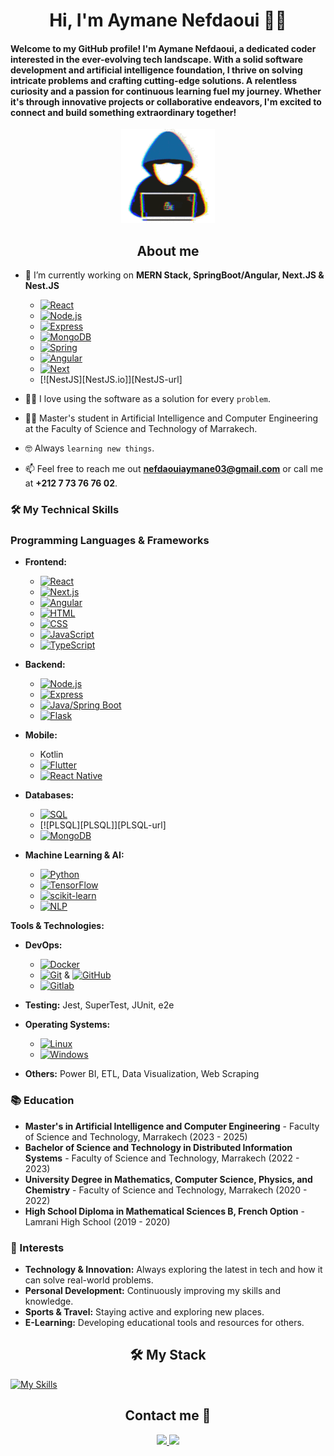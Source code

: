 <!-- PROFILE HEADER -->
<div align="center">
 <h1>Hi, I'm Aymane Nefdaoui 🙋‍♂️</h1>
</div>

#### Welcome to my GitHub profile! I'm Aymane Nefdaoui, a dedicated coder interested in the ever-evolving tech landscape. With a solid software development and artificial intelligence foundation, I thrive on solving intricate problems and crafting cutting-edge solutions. A relentless curiosity and a passion for continuous learning fuel my journey. Whether it's through innovative projects or collaborative endeavors, I'm excited to connect and build something extraordinary together!

<div align="center">
  <img src="https://raw.githubusercontent.com/0xAbdulKhalid/0xAbdulKhalid/main/assets/mdImages/about_me.gif" alt="Profile Image" width="150">
  <h2>About me</h2>
</div>

- 🔭 I’m currently working on **MERN Stack, SpringBoot/Angular, Next.JS & Nest.JS**
  
  * [![React][React.js]][React-url]
  * [![Node.js][Node.js]][Node-url]
  * [![Express][Express.js]][Express-url]
  * [![MongoDB][MongoDB.com]][MongoDB-url]
  * [![Spring][Spring.io]][Spring-url]
  * [![Angular][Angular.io]][Angular-url]
  * [![Next][Next.js]][Next-url]
  * [![NestJS][NestJS.io]][NestJS-url]
    
- 🧑‍💻 I love using the software as a solution for every `problem`.
- 🧑‍🎓 Master's student in Artificial Intelligence and Computer Engineering at the Faculty of Science and Technology of Marrakech.
- 🤓 Always `learning new things`.
- 📫 Feel free to reach me out **[nefdaouiaymane03@gmail.com](mailto:nefdaouiaymane03@gmail.com)** or call me at **+212 7 73 76 76 02**.

### 🛠️ My Technical Skills

### Programming Languages & Frameworks

- **Frontend:** 
  * [![React][React.js]][React-url]
  * [![Next.js][Next.js]][Next-url]
  * [![Angular][Angular.io]][Angular-url]
  * [![HTML][HTML]][HTML-url]
  * [![CSS][CSS]][CSS-url]
  * [![JavaScript][JavaScript]][JavaScript-url]
  * [![TypeScript][TypeScript]][TypeScript-url]

- **Backend:** 
  * [![Node.js][Node.js]][Node-url]
  * [![Express][Express.js]][Express-url]
  * [![Java/Spring Boot][Spring.io]][Spring-url]
  * [![Flask][Flask.io]][Flask-url]

- **Mobile:** 
  * Kotlin
  * [![Flutter][Flutter.io]][Flutter-url]
  * [![React Native][React-Native.io]][React-Native-url]

- **Databases:** 
  * [![SQL][SQL]][SQL-url]
  * [![PLSQL][PLSQL]][PLSQL-url]
  * [![MongoDB][MongoDB.com]][MongoDB-url]

- **Machine Learning & AI:** 
  * [![Python][Python]][Python-url]
  * [![TensorFlow][TensorFlow.io]][TensorFlow-url]
  * [![scikit-learn][scikit-learn.io]][scikit-learn-url]
  * [![NLP][NLP.io]][NLP-url]


**Tools & Technologies:**
- **DevOps:** 
  * [![Docker][Docker.io]][Docker-url]
  * [![Git][Git.io]][Git-url] & [![GitHub][GitHub.io]][GitHub-url]
  * [![Gitlab][Gitlab.io]][Gitlab-url]
    
- **Testing:** Jest, SuperTest, JUnit, e2e
  
- **Operating Systems:** 
  * [![Linux][Linux.io]][Linux-url]
  * [![Windows][Windows.io]][Windows-url]
    
- **Others:** Power BI, ETL, Data Visualization, Web Scraping

### 📚 Education

- **Master's in Artificial Intelligence and Computer Engineering** - Faculty of Science and Technology, Marrakech (2023 - 2025)
- **Bachelor of Science and Technology in Distributed Information Systems** - Faculty of Science and Technology, Marrakech (2022 - 2023)
- **University Degree in Mathematics, Computer Science, Physics, and Chemistry** - Faculty of Science and Technology, Marrakech (2020 - 2022)
- **High School Diploma in Mathematical Sciences B, French Option** -Lamrani High School (2019 - 2020)

### 🌟 Interests

- **Technology & Innovation:** Always exploring the latest in tech and how it can solve real-world problems.
- **Personal Development:** Continuously improving my skills and knowledge.
- **Sports & Travel:** Staying active and exploring new places.
- **E-Learning:** Developing educational tools and resources for others.

<div align="center">
 <h2>🛠️ My Stack</h2>
</div>

[![My Skills](https://skillicons.dev/icons?i=js,ts,html,css,bootstrap,tailwind,nodejs,express,nestjs,java,spring,mysql,mongo,next,react,angular,docker,c,py,flask,linux,bash,ubuntu,postman,idea,vscode,git,github,gitlab,kotlin,flutter,jest)](#)

<div align="center">
 <h2>Contact me 🤝</h2>
</div>

<p align="center">
  <a href="https://www.linkedin.com/in/aymane-nefdaoui-9a6a9921a/" target="_blank">
    <img src="https://skillicons.dev/icons?i=linkedin" />
  </a>
  <a href="mailto:nefdaouiaymane03@gmail.com">
    <img src="https://skillicons.dev/icons?i=gmail" />
  </a>
</p>












[React.js]: https://img.shields.io/badge/React-20232A?style=for-the-badge&logo=react&logoColor=61DAFB
[React-url]: https://reactjs.org/
[Next.js]: https://img.shields.io/badge/next.js-000000?style=for-the-badge&logo=nextdotjs&logoColor=white
[Next-url]: https://nextjs.org/
[Angular.io]: https://img.shields.io/badge/Angular-DD0031?style=for-the-badge&logo=angular&logoColor=white
[Angular-url]: https://angular.io/
[Node.js]: https://img.shields.io/badge/Node.js-43853D?style=for-the-badge&logo=node.js&logoColor=white
[Node-url]: https://nodejs.org/
[Express.js]: https://img.shields.io/badge/Express-000000?style=for-the-badge&logo=express&logoColor=white
[Express-url]: https://expressjs.com/
[Flutter.io]: https://img.shields.io/badge/Flutter-02569B?style=for-the-badge&logo=flutter&logoColor=white
[Flutter-url]: https://flutter.dev/
[React-Native.io]: https://img.shields.io/badge/React_Native-20232A?style=for-the-badge&logo=react&logoColor=61DAFB
[React-Native-url]: https://reactnative.dev/
[MongoDB.com]: https://img.shields.io/badge/MongoDB-4EA94B?style=for-the-badge&logo=mongodb&logoColor=white
[MongoDB-url]: https://www.mongodb.com/
[TensorFlow.io]: https://img.shields.io/badge/TensorFlow-FF6F00?style=for-the-badge&logo=tensorflow&logoColor=white
[TensorFlow-url]: https://www.tensorflow.org/
[scikit-learn.io]: https://img.shields.io/badge/scikit_learn-F7931E?style=for-the-badge&logo=scikit-learn&logoColor=white
[scikit-learn-url]: https://scikit-learn.org/
[HTML]: https://img.shields.io/badge/HTML5-E34F26?style=for-the-badge&logo=html5&logoColor=white
[HTML-url]: https://developer.mozilla.org/en-US/docs/Web/Guide/HTML/HTML5
[CSS]: https://img.shields.io/badge/CSS3-1572B6?style=for-the-badge&logo=css3&logoColor=white
[CSS-url]: https://developer.mozilla.org/en-US/docs/Web/CSS
[JavaScript]: https://img.shields.io/badge/JavaScript-F7DF1E?style=for-the-badge&logo=javascript&logoColor=black
[JavaScript-url]: https://developer.mozilla.org/en-US/docs/Web/JavaScript
[TypeScript]: https://img.shields.io/badge/TypeScript-3178C6?style=for-the-badge&logo=typescript&logoColor=white
[TypeScript-url]: https://www.typescriptlang.org/
[Flask.io]: https://img.shields.io/badge/Flask-000000?style=for-the-badge&logo=flask&logoColor=white
[Flask-url]: https://flask.palletsprojects.com/
[NLP.io]: https://img.shields.io/badge/NLP-2088FF?style=for-the-badge&logo=natural-language-processing&logoColor=white
[NLP-url]: https://en.wikipedia.org/wiki/Natural_language_processing
[Kotlin.io]: https://img.shields.io/badge/Kotlin-0095D5?style=for-the-badge&logo=kotlin&logoColor=white
[Kotlin-url]: https://kotlinlang.org/
[SQL]: https://img.shields.io/badge/SQL-4479A1?style=for-the-badge&logo=sql&logoColor=white
[SQL-url]: https://en.wikipedia.org/wiki/SQL
[MySQL]: https://img.shields.io/badge/MySQL-4479A1?style=for-the-badge&logo=mysql&logoColor=white
[MySQL-url]: https://www.mysql.com/
[Python]: https://img.shields.io/badge/Python-3776AB?style=for-the-badge&logo=python&logoColor=white
[Python-url]: https://www.python.org/
[Docker.io]: https://img.shields.io/badge/Docker-2496ED?style=for-the-badge&logo=docker&logoColor=white
[Docker-url]: https://www.docker.com/
[Git.io]: https://img.shields.io/badge/Git-F05032?style=for-the-badge&logo=git&logoColor=white
[Git-url]: https://git-scm.com/
[GitHub.io]: https://img.shields.io/badge/GitHub-181717?style=for-the-badge&logo=github&logoColor=white
[GitHub-url]: https://github.com/
[Gitlab.io]: https://img.shields.io/badge/GitLab-FCA121?style=for-the-badge&logo=gitlab&logoColor=white
[Gitlab-url]: https://about.gitlab.com/
[Linux.io]: https://img.shields.io/badge/Linux-FCC624?style=for-the-badge&logo=linux&logoColor=black
[Linux-url]: https://www.linux.org/
[Windows.io]: https://img.shields.io/badge/Windows-0078D6?style=for-the-badge&logo=windows&logoColor=white
[Windows-url]: https://www.microsoft.com/en-us/windows
[Spring.io]: https://img.shields.io/badge/Spring-6DB33F?style=for-the-badge&logo=spring&logoColor=white
[Spring-url]: https://spring.io/
[Flask.io]: https://img.shields.io/badge/Flask-000000?style=for-the-badge&logo=flask&logoColor=white
[Flask-url]: https://flask.palletsprojects.com/
[Nest.js]: https://img.shields.io/badge/Nest.js-E0234E?style=for-the-badge&logo=nestjs&logoColor=white
[Nest-url]: https://nestjs.com/
[Java.io]: https://img.shields.io/badge/Java-007396?style=for-the-badge&logo=java&logoColor=white
[Java-url]: https://www.java.com/






